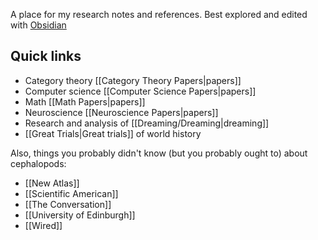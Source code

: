 A place for my research notes and references.  Best explored and edited with [Obsidian](https://obsidian.md/)

## Quick links

* Category theory [[Category Theory Papers|papers]]
* Computer science [[Computer Science Papers|papers]]
* Math [[Math Papers|papers]]
* Neuroscience [[Neuroscience Papers|papers]]
* Research and analysis of [[Dreaming/Dreaming|dreaming]]
* [[Great Trials|Great trials]] of world history

Also, things you probably didn't know (but you probably ought to) about cephalopods:

* [[New Atlas]]
* [[Scientific American]]
* [[The Conversation]]
* [[University of Edinburgh]]
* [[Wired]]
